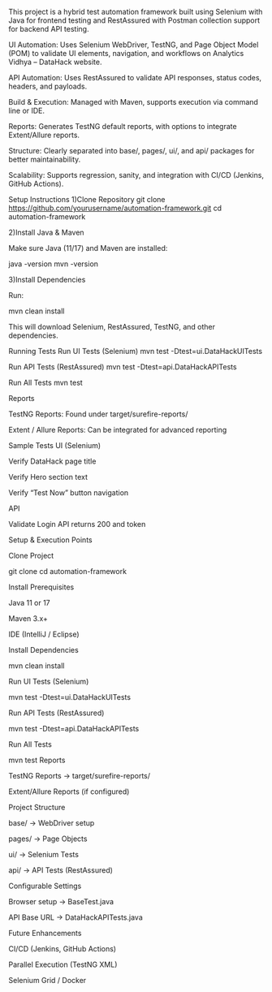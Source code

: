 This project is a hybrid test automation framework built using Selenium with Java for frontend testing and RestAssured with Postman collection support for backend API testing.

UI Automation: Uses Selenium WebDriver, TestNG, and Page Object Model (POM) to validate UI elements, navigation, and workflows on Analytics Vidhya – DataHack website.

API Automation: Uses RestAssured to validate API responses, status codes, headers, and payloads.

Build & Execution: Managed with Maven, supports execution via command line or IDE.

Reports: Generates TestNG default reports, with options to integrate Extent/Allure reports.

Structure: Clearly separated into base/, pages/, ui/, and api/ packages for better maintainability.

Scalability: Supports regression, sanity, and integration with CI/CD (Jenkins, GitHub Actions).


Setup Instructions
1️)Clone Repository
git clone https://github.com/yourusername/automation-framework.git
cd automation-framework

2️)Install Java & Maven

Make sure Java (11/17) and Maven are installed:

java -version
mvn -version

3️)Install Dependencies

Run:

mvn clean install

This will download Selenium, RestAssured, TestNG, and other dependencies.

Running Tests
Run UI Tests (Selenium)
mvn test -Dtest=ui.DataHackUITests

Run API Tests (RestAssured)
mvn test -Dtest=api.DataHackAPITests

Run All Tests
mvn test

Reports

TestNG Reports: Found under target/surefire-reports/

Extent / Allure Reports: Can be integrated for advanced reporting

Sample Tests
UI (Selenium)

Verify DataHack page title

Verify Hero section text

Verify “Test Now” button navigation

API

Validate Login API returns 200 and token

Setup & Execution Points

Clone Project

git clone <repo-url>
cd automation-framework


Install Prerequisites

Java 11 or 17

Maven 3.x+

IDE (IntelliJ / Eclipse)

Install Dependencies

mvn clean install


Run UI Tests (Selenium)

mvn test -Dtest=ui.DataHackUITests


Run API Tests (RestAssured)

mvn test -Dtest=api.DataHackAPITests

Run All Tests

mvn test
Reports

TestNG Reports → target/surefire-reports/

Extent/Allure Reports (if configured)

Project Structure

base/ → WebDriver setup

pages/ → Page Objects

ui/ → Selenium Tests

api/ → API Tests (RestAssured)

Configurable Settings

Browser setup → BaseTest.java

API Base URL → DataHackAPITests.java

Future Enhancements

CI/CD (Jenkins, GitHub Actions)

Parallel Execution (TestNG XML)

Selenium Grid / Docker

